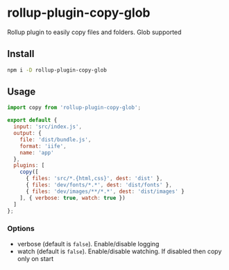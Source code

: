 # rollup-plugin-copy-glob

Rollup plugin to easily copy files and folders. Glob supported

## Install

```sh
npm i -D rollup-plugin-copy-glob
```

## Usage

```js
import copy from 'rollup-plugin-copy-glob';

export default {
  input: 'src/index.js',
  output: {
    file: 'dist/bundle.js',
    format: 'iife',
    name: 'app'
  },
  plugins: [
    copy([
      { files: 'src/*.{html,css}', dest: 'dist' },
      { files: 'dev/fonts/*.*', dest: 'dist/fonts' },
      { files: 'dev/images/**/*.*', dest: 'dist/images' }
    ], { verbose: true, watch: true })
  ]
};
```

### Options
  - verbose (default is `false`). Enable/disable logging
  - watch (default is `false`). Enable/disable watching. If disabled then copy only on start
